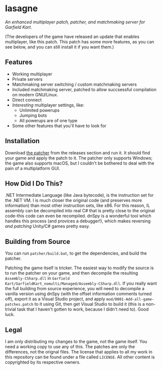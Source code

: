 # lasagne
_An enhanced multiplayer patch, patcher, and matchmaking server for Garfield Kart._

(The developers of the game have released an update that enables multiplayer, like this patch. This patch has some more features, as you can see below, and you can still install it if you want them.)

## Features

* Working multiplayer
* Private servers
* Matchmaking server switching / custom matchmaking servers
* Included matchmaking server, patched to allow succsessful compilation on modern GNU/Linux.
* Direct connect
* _Interesting_ multiplayer settings, like:
  - Unlimited powerups
  - Jumping bots
  - All powerups are of one type
* Some other features that you'll have to look for

## Installation

Download [the patcher](https://github.com/pietroglyph/lasagne/releases) from the releases section and run it. It should find your game and apply the patch to it. The patcher only supports Windows; the game also supports macOS, but I couldn't be bothered to deal with the pain of a multiplatform GUI.

## How Did I Do This?

.NET Intermediate Language (like Java bytecode), is the instruction set for the .NET VM. I is much closer the original code (and preserves more information) than most other instruction sets, like x86. For this reason, IL assembly can be decompiled into real C# that is pretty close to the original code-this code can even be recompiled. dnSpy is a wonderful tool which handles this process (and provices a debugger!), which makes reversing _and patching_ Unity/C# games pretty easy.

## Building from Source

You can run `patcher/build.bat`, to get the dependencies, and build the patcher.

Patching the game itself is tricker. The easiest way to modify the source is to run the patcher on your game, and then decompile the resulting `Assembly-CSharp.dll` in `Garfield Kart/GarfieldKart_nomulti/Managed/Assembly-CSharp.dll`. If you really want the full building from source experience, you will need to decompile a vanilla version using dnSpy (with the offset information comments turned off), export it as a Visual Studio project, and apply `mod/0001-Add-all-game-patches.patch` to it using Git, then get Visual Studio to build it (this is a non-trivial task that I haven't gotten to work, because I didn't need to). Good luck.

## Legal

I am only distributing my changes to the game, not the game itself. You need a working copy to use any of this. The patches are only the differences, not the orignal files. The license that applies to all my work in this repository can be found under a file called `LICENSE`. All other content is copyrighted by its respective owners.
